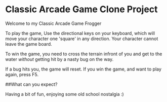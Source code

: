 # Classic Arcade Game Clone Project

Welcome to my Classic Arcade Game Frogger

To play the game, Use the directional keys on your keyboard, which will move your character one 'square' in any direction.
Your character cannot leave the game board.

To win the game, you need to cross the terrain infront of you and get to the water *without* getting hit by a nasty bug on the way.

If a bug hits you, the game will reset.
If you win the game, and want to play again, press F5.

##What can you expect?

Having a bit of fun, enjoying some old school nostalgia :) 